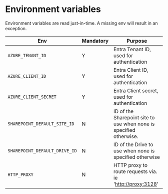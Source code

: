 # Environment variables

Environment variables are read just-in-time. A missing env will result in an exception.

| Env                           | Mandatory | Purpose                                                            |
| ----------------------------- | --------- | ------------------------------------------------------------------ |
| `AZURE_TENANT_ID`             | Y         | Entra Tenant ID, used for authentication                           |
| `AZURE_CLIENT_ID`             | Y         | Entra Client ID, used for authentication                           |
| `AZURE_CLIENT_SECRET`         | Y         | Entra Client secret, used for authentication                       |
| `SHAREPOINT_DEFAULT_SITE_ID`  | N         | ID of the Sharepoint site to use when none is specified otherwise. |
| `SHAREPOINT_DEFAULT_DRIVE_ID` | N         | ID of the Drive to use when none is specified otherwise            |
| `HTTP_PROXY`                  | N         | HTTP proxy to route requests via. ie '<http://proxy:3128>'         |
